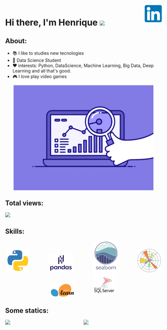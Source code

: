 <a href="https://www.linkedin.com/in/henrique-oliveira-15b656197" target="_blank">
    <img 
        src="images/linkedin.svg" 
        alt="linkedIn" 
        width="55" 
        align="right" />
</a>


# Hi there, I'm Henrique <img src="https://raw.githubusercontent.com/iampavangandhi/iampavangandhi/master/gifs/Hi.gif" width="30px"></h2>


## About: 

- 📚 I like to studies new tecnologies
- 🌱 Data Science Student 
- ❤️ interests: Python, DataScience, Machine Learning, Big Data, Deep Learning and all that's good.
- 🎮 I love play video games 

<p align="center">
  <a href="#">
    <img align="center" width="450" src="animation/ds3.gif" />
  </a>
</p>

## Total views:

<img alingn="center" src="https://profile-counter.glitch.me/Olivierah/count.svg" />

## Skills:
<p align="center">
    <img src="images/python.svg" width="75">
    &nbsp;&nbsp;&nbsp;&nbsp;&nbsp;&nbsp;&nbsp;&nbsp;&nbsp;&nbsp;&nbsp;&nbsp;&nbsp;
    <img src="images/pd.svg" width="85">
    &nbsp;&nbsp;&nbsp;&nbsp;&nbsp;&nbsp;&nbsp;&nbsp;&nbsp;&nbsp;&nbsp;&nbsp;&nbsp;
    <img src="images/sns.svg" width="85">
    &nbsp;&nbsp;&nbsp;&nbsp;&nbsp;&nbsp;&nbsp;&nbsp;&nbsp;&nbsp;&nbsp;&nbsp;&nbsp;
    <img src="images/plt.svg" width="75">
    &nbsp;&nbsp;&nbsp;&nbsp;&nbsp;&nbsp;&nbsp;&nbsp;&nbsp;&nbsp;&nbsp;&nbsp;&nbsp;
    <img src="images/scikit.png" width="75">
    &nbsp;&nbsp;&nbsp;&nbsp;&nbsp;&nbsp;&nbsp;&nbsp;&nbsp;&nbsp;&nbsp;&nbsp;&nbsp;
    <img src="images/mssql.png" width="75">
    &nbsp;&nbsp;&nbsp;&nbsp;&nbsp;&nbsp;&nbsp;&nbsp;&nbsp;&nbsp;&nbsp;&nbsp;&nbsp;
    

## Some statics:
<p align="center">
  <a href="#">
    <img src='https://github-readme-stats.vercel.app/api?username=Olivierah&show_icons=true&theme=tokyonight&count_private=true&line_height=40'  align="left" />
    <img src='https://github-readme-stats.vercel.app/api/top-langs/?username=Olivierah&theme=tokyonight&hide_langs_below=4'/>
  </a>
</p>






